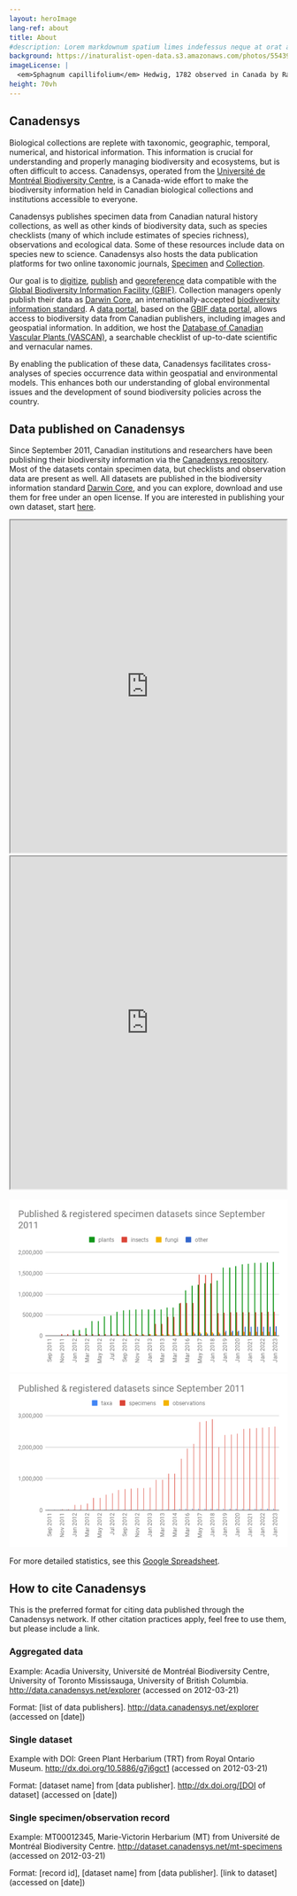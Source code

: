 ```yaml
---
layout: heroImage
lang-ref: about
title: About
#description: Lorem markdownum spatium limes indefessus neque at orat aestuat
background: https://inaturalist-open-data.s3.amazonaws.com/photos/55439691/original.jpeg
imageLicense: |
  <em>Sphagnum capillifolium</em> Hedwig, 1782 observed in Canada by Randal via [iNaturalist](https://www.gbif.org/occurrence/2633987488)
height: 70vh
---
```


## Canadensys

Biological collections are replete with taxonomic, geographic, temporal, numerical, and historical information. This information is crucial for understanding and properly managing biodiversity and ecosystems, but is often difficult to access. Canadensys, operated from the [Université de Montréal Biodiversity Centre](https://irbv.umontreal.ca/institute/infrastructure/biodiversity-centre/?lang=en), is a Canada-wide effort to make the biodiversity information held in Canadian biological collections and institutions accessible to everyone.

Canadensys publishes specimen data from Canadian natural history collections, as well as other kinds of biodiversity data, such as species checklists (many of which include estimates of species richness), observations and ecological data. Some of these resources include data on species new to science. Canadensys also hosts the data publication platforms for two online taxonomic journals, [Specimen](https://specimenpub.org/) and [Collection](https://specimenpub.org/).

Our goal is to [digitize](/resources/documents/#Digitization), [publish](/publish/introduction) and [georeference](/resources/documents/#Georeferencing) data compatible with the [Global Biodiversity Information Facility (GBIF)](https://www.gbif.org/). Collection managers openly publish their data as [Darwin Core](/resources/documents/#Darwin-core), an internationally-accepted [biodiversity information standard](https://www.tdwg.org/). A [data portal](/occurrence/search), based on the [GBIF data portal](https://www.gbif.org/occurrence/search), allows access to biodiversity data from Canadian publishers, including images and geospatial information. In addition, we host the [Database of Canadian Vascular Plants (VASCAN)](/vascan/name-search), a searchable checklist of up-to-date scientific and vernacular names.

By enabling the publication of these data, Canadensys facilitates cross-analyses of species occurrence data within geospatial and environmental models. This enhances both our understanding of global environmental issues and the development of sound biodiversity policies across the country.

## Data published on Canadensys
	
Since September 2011, Canadian institutions and researchers have been publishing their biodiversity information via the [Canadensys repository](https://data.canadensys.net/ipt/). Most of the datasets contain specimen data, but checklists and observation data are present as well. All datasets are published in the biodiversity information standard [Darwin Core](/resources/documents/#Darwin-core), and you can explore, download and use them for free under an open license.
If you are interested in publishing your own dataset, start [here](https://canadensys.hp.gbif-staging.org/publish/7-step-guide/).

<div>
	<iframe src="https://docs.google.com/spreadsheets/d/e/2PACX-1vTug5R0clRcqhQsKhMKOFDlPbiuU1T1IhzBlHz1WFtLHX3cYyZ2cmjl-sp6SVwk7MBSRyP5KNHvNaLS/pubchart?oid=13&amp;format=image" width="500" height="600"></iframe>
</div>

<div>
	<iframe src="https://docs.google.com/spreadsheets/d/e/2PACX-1vTug5R0clRcqhQsKhMKOFDlPbiuU1T1IhzBlHz1WFtLHX3cYyZ2cmjl-sp6SVwk7MBSRyP5KNHvNaLS/pubchart?oid=12&amp;format=image" width="500" height="600"></iframe>
</div>

![](/assets/images/specimen_stats.png)
![](/assets/images/dataset_stats.png)

For more detailed statistics, see this [Google Spreadsheet](https://docs.google.com/spreadsheets/d/12AjfIiwXogeDwkZuwUhWOTOmebV-2xiWNUATJkUHSjw/edit#gid=2).

## How to cite Canadensys

This is the preferred format for citing data published through the Canadensys network. If other citation practices apply, feel free to use them, but please include a link.

### Aggregated data

Example: Acadia University, Université de Montréal Biodiversity Centre, University of Toronto Mississauga, University of British Columbia. http://data.canadensys.net/explorer (accessed on 2012-03-21)  

Format: [list of data publishers]. http://data.canadensys.net/explorer (accessed on [date])  

### Single dataset

Example with DOI: Green Plant Herbarium (TRT) from Royal Ontario Museum. http://dx.doi.org/10.5886/g7j6gct1 (accessed on 2012-03-21)  

Format: [dataset name] from [data publisher]. http://dx.doi.org/[DOI of dataset] (accessed on [date])  

### Single specimen/observation record

Example: MT00012345, Marie-Victorin Herbarium (MT) from Université de Montréal Biodiversity Centre. http://dataset.canadensys.net/mt-specimens (accessed on 2012-03-21)  

Format: [record id], [dataset name] from [data publisher]. [link to dataset] (accessed on [date])  

